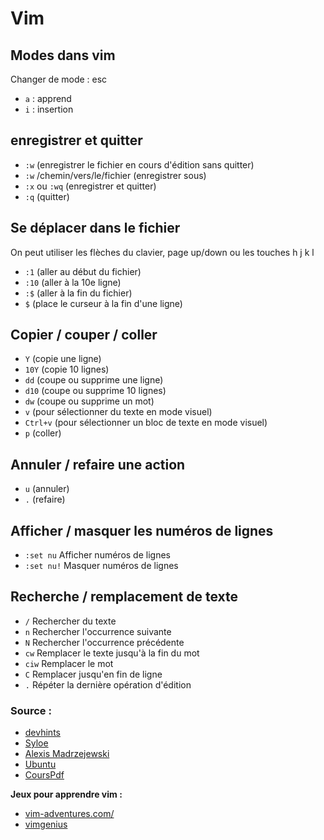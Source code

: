 # Vim 

## Modes dans vim

Changer de mode : esc
- `a` : apprend
- `i` : insertion

## enregistrer et quitter

- `:w` (enregistrer le fichier en cours d'édition sans quitter)
- `:w` /chemin/vers/le/fichier (enregistrer sous)
- `:x` ou `:wq` (enregistrer et quitter)
- `:q` (quitter)

## Se déplacer dans le fichier
On peut utiliser les flèches du clavier, page up/down ou les touches h j k l

- `:1` (aller au début du fichier)
- `:10` (aller à la 10e ligne)
- `:$` (aller à la fin du fichier)
- `$` (place le curseur à la fin d'une ligne)

## Copier / couper / coller
- `Y` (copie une ligne)
- `10Y` (copie 10 lignes)
- `dd` (coupe ou supprime une ligne)
- `d10` (coupe ou supprime 10 lignes)
- `dw` (coupe ou supprime un mot)
- `v` (pour sélectionner du texte en mode visuel)
- `Ctrl+v` (pour sélectionner un bloc de texte en mode visuel)
- `p` (coller)

## Annuler / refaire une action
- `u` (annuler)
- `.` (refaire)

## Afficher / masquer les numéros de lignes
- `:set nu` Afficher numéros de lignes
- `:set nu!` Masquer numéros de lignes

## Recherche / remplacement de texte

- `/` Rechercher du texte
- `n` Rechercher l'occurrence suivante
- `N` Rechercher l'occurrence précédente
- `cw` Remplacer le texte jusqu'à la fin du mot
- `ciw` Remplacer le mot
- `C` Remplacer jusqu'en fin de ligne
- `.` Répéter la dernière opération d'édition


### Source : 
- [devhints](https://devhints.io/vim)
- [Syloe](https://www.syloe.com/utiliser-vim-guide/)
- [Alexis Madrzejewski](https://www.tutoriels-video.fr/apprendre-a-utiliser-lediteur-vi/)
- [Ubuntu](https://doc.ubuntu-fr.org/vim) 
- [CoursPdf](image/vim.pdf)

**Jeux pour apprendre vim :**
- [vim-adventures.com/](https://vim-adventures.com/)
- [vimgenius](http://www.vimgenius.com/lessons/vim-intro/)

